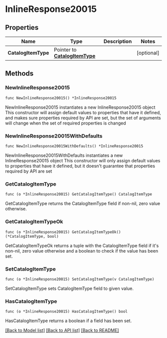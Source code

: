 # InlineResponse20015

## Properties

Name | Type | Description | Notes
------------ | ------------- | ------------- | -------------
**CatalogItemType** | Pointer to [**CatalogItemType**](catalogItemType.md) |  | [optional] 

## Methods

### NewInlineResponse20015

`func NewInlineResponse20015() *InlineResponse20015`

NewInlineResponse20015 instantiates a new InlineResponse20015 object
This constructor will assign default values to properties that have it defined,
and makes sure properties required by API are set, but the set of arguments
will change when the set of required properties is changed

### NewInlineResponse20015WithDefaults

`func NewInlineResponse20015WithDefaults() *InlineResponse20015`

NewInlineResponse20015WithDefaults instantiates a new InlineResponse20015 object
This constructor will only assign default values to properties that have it defined,
but it doesn't guarantee that properties required by API are set

### GetCatalogItemType

`func (o *InlineResponse20015) GetCatalogItemType() CatalogItemType`

GetCatalogItemType returns the CatalogItemType field if non-nil, zero value otherwise.

### GetCatalogItemTypeOk

`func (o *InlineResponse20015) GetCatalogItemTypeOk() (*CatalogItemType, bool)`

GetCatalogItemTypeOk returns a tuple with the CatalogItemType field if it's non-nil, zero value otherwise
and a boolean to check if the value has been set.

### SetCatalogItemType

`func (o *InlineResponse20015) SetCatalogItemType(v CatalogItemType)`

SetCatalogItemType sets CatalogItemType field to given value.

### HasCatalogItemType

`func (o *InlineResponse20015) HasCatalogItemType() bool`

HasCatalogItemType returns a boolean if a field has been set.


[[Back to Model list]](../README.md#documentation-for-models) [[Back to API list]](../README.md#documentation-for-api-endpoints) [[Back to README]](../README.md)


